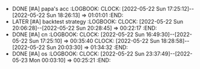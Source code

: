 - DONE [#A] papa's acc
  :LOGBOOK:
  CLOCK: [2022-05-22 Sun 17:25:12]--[2022-05-22 Sun 18:26:13] =>  01:01:01
  :END:
- LATER [#A] backtest strategy
  :LOGBOOK:
  CLOCK: [2022-05-22 Sun 20:06:28]--[2022-05-22 Sun 20:28:45] =>  00:22:17
  :END:
- DONE [#A] cn
  :LOGBOOK:
  CLOCK: [2022-05-22 Sun 16:49:30]--[2022-05-22 Sun 17:25:10] =>  00:35:40
  CLOCK: [2022-05-22 Sun 18:28:58]--[2022-05-22 Sun 20:03:30] =>  01:34:32
  :END:
- DONE [#A] os
  :LOGBOOK:
  CLOCK: [2022-05-22 Sun 23:37:49]--[2022-05-23 Mon 00:03:10] =>  00:25:21
  :END: